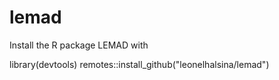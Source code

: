 # lemad
Install the R package LEMAD with

library(devtools)
remotes::install_github("leonelhalsina/lemad")

